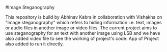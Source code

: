 #Image  Steganography

This repository is build by Abhinav Kabra in collaboration with Vishakha on "Image steganography" which refers to hiding information i.e. text, images or audio files in another image or video files. 
The current project aims to use steganography for an text with another image using LSB and we have also added video file to see the working of project's code.
 App of Project also added to run it directly.
